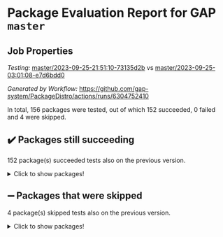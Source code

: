 # Package Evaluation Report for GAP `master`

## Job Properties

*Testing:* [master/2023-09-25-21:51:10-73135d2b](https://github.com/gap-system/PackageDistro/blob/data/reports/master/2023-09-25-21:51:10-73135d2b) vs [master/2023-09-25-03:01:08-e7d6bdd0](https://github.com/gap-system/PackageDistro/blob/data/reports/master/2023-09-25-03:01:08-e7d6bdd0)

*Generated by Workflow:* https://github.com/gap-system/PackageDistro/actions/runs/6304752410

In total, 156 packages were tested, out of which 152 succeeded, 0 failed and 4 were skipped.

## :heavy_check_mark: Packages still succeeding

152 package(s) succeeded tests also on the previous version.
<details><summary>Click to show packages!</summary>

- 4ti2interface 2023.02-04 [(success)](https://github.com/gap-system/PackageDistro/actions/runs/6304752410/job/17117540915)
- ace 5.6.2 [(success)](https://github.com/gap-system/PackageDistro/actions/runs/6304752410/job/17117541134)
- aclib 1.3.2 [(success)](https://github.com/gap-system/PackageDistro/actions/runs/6304752410/job/17117541345)
- agt 0.3.1 [(success)](https://github.com/gap-system/PackageDistro/actions/runs/6304752410/job/17117541568)
- alnuth 3.2.1 [(success)](https://github.com/gap-system/PackageDistro/actions/runs/6304752410/job/17117541800)
- anupq 3.3.0 [(success)](https://github.com/gap-system/PackageDistro/actions/runs/6304752410/job/17117542069)
- atlasrep 2.1.7 [(success)](https://github.com/gap-system/PackageDistro/actions/runs/6304752410/job/17117542307)
- autodoc 2023.06.19 [(success)](https://github.com/gap-system/PackageDistro/actions/runs/6304752410/job/17117545259)
- automata 1.15 [(success)](https://github.com/gap-system/PackageDistro/actions/runs/6304752410/job/17117545594)
- automgrp 1.3.2 [(success)](https://github.com/gap-system/PackageDistro/actions/runs/6304752410/job/17117545884)
- autpgrp 1.11 [(success)](https://github.com/gap-system/PackageDistro/actions/runs/6304752410/job/17117546116)
- cap 2023.09-09 [(success)](https://github.com/gap-system/PackageDistro/actions/runs/6304752410/job/17117546340)
- caratinterface 2.3.5 [(success)](https://github.com/gap-system/PackageDistro/actions/runs/6304752410/job/17117546613)
- cddinterface 2022.11.01 [(success)](https://github.com/gap-system/PackageDistro/actions/runs/6304752410/job/17117546918)
- circle 1.6.6 [(success)](https://github.com/gap-system/PackageDistro/actions/runs/6304752410/job/17117547228)
- classicpres 1.22 [(success)](https://github.com/gap-system/PackageDistro/actions/runs/6304752410/job/17117547466)
- cohomolo 1.6.11 [(success)](https://github.com/gap-system/PackageDistro/actions/runs/6304752410/job/17117547758)
- congruence 1.2.5 [(success)](https://github.com/gap-system/PackageDistro/actions/runs/6304752410/job/17117548005)
- corelg 1.56 [(success)](https://github.com/gap-system/PackageDistro/actions/runs/6304752410/job/17117548379)
- crime 1.6 [(success)](https://github.com/gap-system/PackageDistro/actions/runs/6304752410/job/17117548641)
- crisp 1.4.6 [(success)](https://github.com/gap-system/PackageDistro/actions/runs/6304752410/job/17117548901)
- crypting 0.10.4 [(success)](https://github.com/gap-system/PackageDistro/actions/runs/6304752410/job/17117549146)
- cryst 4.1.26 [(success)](https://github.com/gap-system/PackageDistro/actions/runs/6304752410/job/17117549451)
- crystcat 1.1.10 [(success)](https://github.com/gap-system/PackageDistro/actions/runs/6304752410/job/17117549743)
- ctbllib 1.3.6 [(success)](https://github.com/gap-system/PackageDistro/actions/runs/6304752410/job/17117549996)
- cubefree 1.19 [(success)](https://github.com/gap-system/PackageDistro/actions/runs/6304752410/job/17117550261)
- curlinterface 2.3.2 [(success)](https://github.com/gap-system/PackageDistro/actions/runs/6304752410/job/17117550517)
- cvec 2.8.1 [(success)](https://github.com/gap-system/PackageDistro/actions/runs/6304752410/job/17117550794)
- datastructures 0.3.0 [(success)](https://github.com/gap-system/PackageDistro/actions/runs/6304752410/job/17117551087)
- deepthought 1.0.6 [(success)](https://github.com/gap-system/PackageDistro/actions/runs/6304752410/job/17117551361)
- design 1.8 [(success)](https://github.com/gap-system/PackageDistro/actions/runs/6304752410/job/17117551631)
- difsets 2.3.1 [(success)](https://github.com/gap-system/PackageDistro/actions/runs/6304752410/job/17117551903)
- digraphs 1.6.3 [(success)](https://github.com/gap-system/PackageDistro/actions/runs/6304752410/job/17117552132)
- edim 1.3.7 [(success)](https://github.com/gap-system/PackageDistro/actions/runs/6304752410/job/17117552415)
- example 4.3.4 [(success)](https://github.com/gap-system/PackageDistro/actions/runs/6304752410/job/17117552663)
- examplesforhomalg 2023.08-02 [(success)](https://github.com/gap-system/PackageDistro/actions/runs/6304752410/job/17117552868)
- factint 1.6.3 [(success)](https://github.com/gap-system/PackageDistro/actions/runs/6304752410/job/17117553104)
- ferret 1.0.9 [(success)](https://github.com/gap-system/PackageDistro/actions/runs/6304752410/job/17117553315)
- fga 1.5.0 [(success)](https://github.com/gap-system/PackageDistro/actions/runs/6304752410/job/17117553556)
- fining 1.5.6 [(success)](https://github.com/gap-system/PackageDistro/actions/runs/6304752410/job/17117553791)
- float 1.0.3 [(success)](https://github.com/gap-system/PackageDistro/actions/runs/6304752410/job/17117554052)
- format 1.4.3 [(success)](https://github.com/gap-system/PackageDistro/actions/runs/6304752410/job/17117554297)
- forms 1.2.9 [(success)](https://github.com/gap-system/PackageDistro/actions/runs/6304752410/job/17117554639)
- fplsa 1.2.6 [(success)](https://github.com/gap-system/PackageDistro/actions/runs/6304752410/job/17117554956)
- fr 2.4.12 [(success)](https://github.com/gap-system/PackageDistro/actions/runs/6304752410/job/17117555194)
- francy 2.0.3 [(success)](https://github.com/gap-system/PackageDistro/actions/runs/6304752410/job/17117555386)
- fwtree 1.3 [(success)](https://github.com/gap-system/PackageDistro/actions/runs/6304752410/job/17117555595)
- gapdoc 1.6.6 [(success)](https://github.com/gap-system/PackageDistro/actions/runs/6304752410/job/17117555817)
- gauss 2023.02-04 [(success)](https://github.com/gap-system/PackageDistro/actions/runs/6304752410/job/17117556006)
- gaussforhomalg 2023.08-01 [(success)](https://github.com/gap-system/PackageDistro/actions/runs/6304752410/job/17117556176)
- gbnp 1.0.5 [(success)](https://github.com/gap-system/PackageDistro/actions/runs/6304752410/job/17117556389)
- generalizedmorphismsforcap 2023.08-02 [(success)](https://github.com/gap-system/PackageDistro/actions/runs/6304752410/job/17117556580)
- genss 1.6.8 [(success)](https://github.com/gap-system/PackageDistro/actions/runs/6304752410/job/17117556812)
- gradedmodules 2023.08-01 [(success)](https://github.com/gap-system/PackageDistro/actions/runs/6304752410/job/17117557066)
- gradedringforhomalg 2023.08-01 [(success)](https://github.com/gap-system/PackageDistro/actions/runs/6304752410/job/17117557287)
- grape 4.9.0 [(success)](https://github.com/gap-system/PackageDistro/actions/runs/6304752410/job/17117557518)
- groupoids 1.73 [(success)](https://github.com/gap-system/PackageDistro/actions/runs/6304752410/job/17117557846)
- grpconst 2.6.4 [(success)](https://github.com/gap-system/PackageDistro/actions/runs/6304752410/job/17117558071)
- guarana 0.96.3 [(success)](https://github.com/gap-system/PackageDistro/actions/runs/6304752410/job/17117558494)
- guava 3.18 [(success)](https://github.com/gap-system/PackageDistro/actions/runs/6304752410/job/17117558808)
- hap 1.58 [(success)](https://github.com/gap-system/PackageDistro/actions/runs/6304752410/job/17117559012)
- hapcryst 0.1.15 [(success)](https://github.com/gap-system/PackageDistro/actions/runs/6304752410/job/17117559242)
- hecke 1.5.3 [(success)](https://github.com/gap-system/PackageDistro/actions/runs/6304752410/job/17117559492)
- help 3.5 [(success)](https://github.com/gap-system/PackageDistro/actions/runs/6304752410/job/17117559711)
- homalg 2023.08-02 [(success)](https://github.com/gap-system/PackageDistro/actions/runs/6304752410/job/17117559940)
- homalgtocas 2023.08-01 [(success)](https://github.com/gap-system/PackageDistro/actions/runs/6304752410/job/17117560154)
- idrel 2.45 [(success)](https://github.com/gap-system/PackageDistro/actions/runs/6304752410/job/17117560385)
- images 1.3.1 [(success)](https://github.com/gap-system/PackageDistro/actions/runs/6304752410/job/17117560607)
- intpic 0.3.0 [(success)](https://github.com/gap-system/PackageDistro/actions/runs/6304752410/job/17117560815)
- io 4.8.1 [(success)](https://github.com/gap-system/PackageDistro/actions/runs/6304752410/job/17117561014)
- io_forhomalg 2023.02-04 [(success)](https://github.com/gap-system/PackageDistro/actions/runs/6304752410/job/17117561190)
- irredsol 1.4.4 [(success)](https://github.com/gap-system/PackageDistro/actions/runs/6304752410/job/17117561351)
- json 2.1.1 [(success)](https://github.com/gap-system/PackageDistro/actions/runs/6304752410/job/17117561520)
- jupyterkernel 1.5.0 [(success)](https://github.com/gap-system/PackageDistro/actions/runs/6304752410/job/17117561742)
- jupyterviz 1.5.6 [(success)](https://github.com/gap-system/PackageDistro/actions/runs/6304752410/job/17117561994)
- kan 1.36 [(success)](https://github.com/gap-system/PackageDistro/actions/runs/6304752410/job/17117562219)
- kbmag 1.5.11 [(success)](https://github.com/gap-system/PackageDistro/actions/runs/6304752410/job/17117562424)
- laguna 3.9.6 [(success)](https://github.com/gap-system/PackageDistro/actions/runs/6304752410/job/17117562609)
- liealgdb 2.2.1 [(success)](https://github.com/gap-system/PackageDistro/actions/runs/6304752410/job/17117562776)
- liepring 2.8 [(success)](https://github.com/gap-system/PackageDistro/actions/runs/6304752410/job/17117562969)
- liering 2.4.2 [(success)](https://github.com/gap-system/PackageDistro/actions/runs/6304752410/job/17117563190)
- linearalgebraforcap 2023.09-02 [(success)](https://github.com/gap-system/PackageDistro/actions/runs/6304752410/job/17117563409)
- localizeringforhomalg 2023.08-02 [(success)](https://github.com/gap-system/PackageDistro/actions/runs/6304752410/job/17117563624)
- loops 3.4.3 [(success)](https://github.com/gap-system/PackageDistro/actions/runs/6304752410/job/17117563840)
- lpres 1.0.3 [(success)](https://github.com/gap-system/PackageDistro/actions/runs/6304752410/job/17117564078)
- majoranaalgebras 1.5.1 [(success)](https://github.com/gap-system/PackageDistro/actions/runs/6304752410/job/17117564308)
- mapclass 1.4.6 [(success)](https://github.com/gap-system/PackageDistro/actions/runs/6304752410/job/17117564495)
- matgrp 0.70 [(success)](https://github.com/gap-system/PackageDistro/actions/runs/6304752410/job/17117564715)
- matricesforhomalg 2023.08-02 [(success)](https://github.com/gap-system/PackageDistro/actions/runs/6304752410/job/17117564994)
- modisom 2.5.4 [(success)](https://github.com/gap-system/PackageDistro/actions/runs/6304752410/job/17117565206)
- modulepresentationsforcap 2023.09-01 [(success)](https://github.com/gap-system/PackageDistro/actions/runs/6304752410/job/17117565430)
- modules 2023.08-02 [(success)](https://github.com/gap-system/PackageDistro/actions/runs/6304752410/job/17117565764)
- monoidalcategories 2023.08-11 [(success)](https://github.com/gap-system/PackageDistro/actions/runs/6304752410/job/17117565989)
- nconvex 2022.09-01 [(success)](https://github.com/gap-system/PackageDistro/actions/runs/6304752410/job/17117566205)
- nilmat 1.4.2 [(success)](https://github.com/gap-system/PackageDistro/actions/runs/6304752410/job/17117566402)
- nock 1.5 [(success)](https://github.com/gap-system/PackageDistro/actions/runs/6304752410/job/17117566593)
- normalizinterface 1.3.6 [(success)](https://github.com/gap-system/PackageDistro/actions/runs/6304752410/job/17117566767)
- nq 2.5.10 [(success)](https://github.com/gap-system/PackageDistro/actions/runs/6304752410/job/17117566999)
- numericalsgps 1.3.1 [(success)](https://github.com/gap-system/PackageDistro/actions/runs/6304752410/job/17117567211)
- openmath 11.5.3 [(success)](https://github.com/gap-system/PackageDistro/actions/runs/6304752410/job/17117567405)
- orb 4.9.0 [(success)](https://github.com/gap-system/PackageDistro/actions/runs/6304752410/job/17117567603)
- packagemanager 1.4.1 [(success)](https://github.com/gap-system/PackageDistro/actions/runs/6304752410/job/17117567816)
- patternclass 2.4.3 [(success)](https://github.com/gap-system/PackageDistro/actions/runs/6304752410/job/17117568036)
- permut 2.0.4 [(success)](https://github.com/gap-system/PackageDistro/actions/runs/6304752410/job/17117568280)
- polenta 1.3.10 [(success)](https://github.com/gap-system/PackageDistro/actions/runs/6304752410/job/17117568533)
- polymaking 0.8.6 [(success)](https://github.com/gap-system/PackageDistro/actions/runs/6304752410/job/17117568762)
- primgrp 3.4.4 [(success)](https://github.com/gap-system/PackageDistro/actions/runs/6304752410/job/17117569007)
- profiling 2.5.4 [(success)](https://github.com/gap-system/PackageDistro/actions/runs/6304752410/job/17117569193)
- qpa 1.34 [(success)](https://github.com/gap-system/PackageDistro/actions/runs/6304752410/job/17117569392)
- quagroup 1.8.3 [(success)](https://github.com/gap-system/PackageDistro/actions/runs/6304752410/job/17117569588)
- radiroot 2.9 [(success)](https://github.com/gap-system/PackageDistro/actions/runs/6304752410/job/17117569808)
- rcwa 4.7.1 [(success)](https://github.com/gap-system/PackageDistro/actions/runs/6304752410/job/17117570010)
- rds 1.8 [(success)](https://github.com/gap-system/PackageDistro/actions/runs/6304752410/job/17117570215)
- recog 1.4.2 [(success)](https://github.com/gap-system/PackageDistro/actions/runs/6304752410/job/17117570433)
- repndecomp 1.3.0 [(success)](https://github.com/gap-system/PackageDistro/actions/runs/6304752410/job/17117570635)
- repsn 3.1.1 [(success)](https://github.com/gap-system/PackageDistro/actions/runs/6304752410/job/17117570839)
- resclasses 4.7.3 [(success)](https://github.com/gap-system/PackageDistro/actions/runs/6304752410/job/17117571096)
- ringsforhomalg 2023.08-02 [(success)](https://github.com/gap-system/PackageDistro/actions/runs/6304752410/job/17117571287)
- sco 2023.08-01 [(success)](https://github.com/gap-system/PackageDistro/actions/runs/6304752410/job/17117571486)
- scscp 2.4.1 [(success)](https://github.com/gap-system/PackageDistro/actions/runs/6304752410/job/17117571674)
- semigroups 5.3.1 [(success)](https://github.com/gap-system/PackageDistro/actions/runs/6304752410/job/17117572162)
- sglppow 2.3 [(success)](https://github.com/gap-system/PackageDistro/actions/runs/6304752410/job/17117572633)
- sgpviz 0.999.5 [(success)](https://github.com/gap-system/PackageDistro/actions/runs/6304752410/job/17117572847)
- simpcomp 2.1.14 [(success)](https://github.com/gap-system/PackageDistro/actions/runs/6304752410/job/17117573050)
- singular 2023.02.09 [(success)](https://github.com/gap-system/PackageDistro/actions/runs/6304752410/job/17117573289)
- sl2reps 1.1 [(success)](https://github.com/gap-system/PackageDistro/actions/runs/6304752410/job/17117573524)
- sla 1.5.3 [(success)](https://github.com/gap-system/PackageDistro/actions/runs/6304752410/job/17117573850)
- smallgrp 1.5.3 [(success)](https://github.com/gap-system/PackageDistro/actions/runs/6304752410/job/17117574054)
- smallsemi 0.6.13 [(success)](https://github.com/gap-system/PackageDistro/actions/runs/6304752410/job/17117574256)
- sonata 2.9.6 [(success)](https://github.com/gap-system/PackageDistro/actions/runs/6304752410/job/17117574476)
- sophus 1.27 [(success)](https://github.com/gap-system/PackageDistro/actions/runs/6304752410/job/17117574741)
- sotgrps 1.2 [(success)](https://github.com/gap-system/PackageDistro/actions/runs/6304752410/job/17117574981)
- spinsym 1.5.2 [(success)](https://github.com/gap-system/PackageDistro/actions/runs/6304752410/job/17117575196)
- standardff 1.0 [(success)](https://github.com/gap-system/PackageDistro/actions/runs/6304752410/job/17117575417)
- symbcompcc 1.3.2 [(success)](https://github.com/gap-system/PackageDistro/actions/runs/6304752410/job/17117575601)
- thelma 1.3 [(success)](https://github.com/gap-system/PackageDistro/actions/runs/6304752410/job/17117575802)
- tomlib 1.2.9 [(success)](https://github.com/gap-system/PackageDistro/actions/runs/6304752410/job/17117576017)
- toolsforhomalg 2023.07-01 [(success)](https://github.com/gap-system/PackageDistro/actions/runs/6304752410/job/17117576258)
- toric 1.9.5 [(success)](https://github.com/gap-system/PackageDistro/actions/runs/6304752410/job/17117576507)
- toricvarieties 2022.07.13 [(success)](https://github.com/gap-system/PackageDistro/actions/runs/6304752410/job/17117576769)
- transgrp 3.6.4 [(success)](https://github.com/gap-system/PackageDistro/actions/runs/6304752410/job/17117577015)
- ugaly 4.1.3 [(success)](https://github.com/gap-system/PackageDistro/actions/runs/6304752410/job/17117577247)
- unipot 1.5 [(success)](https://github.com/gap-system/PackageDistro/actions/runs/6304752410/job/17117577474)
- unitlib 4.2.0 [(success)](https://github.com/gap-system/PackageDistro/actions/runs/6304752410/job/17117577670)
- utils 0.84 [(success)](https://github.com/gap-system/PackageDistro/actions/runs/6304752410/job/17117577887)
- uuid 0.7 [(success)](https://github.com/gap-system/PackageDistro/actions/runs/6304752410/job/17117578125)
- walrus 0.9991 [(success)](https://github.com/gap-system/PackageDistro/actions/runs/6304752410/job/17117578370)
- wedderga 4.10.4 [(success)](https://github.com/gap-system/PackageDistro/actions/runs/6304752410/job/17117578575)
- xmod 2.91 [(success)](https://github.com/gap-system/PackageDistro/actions/runs/6304752410/job/17117578843)
- xmodalg 1.23 [(success)](https://github.com/gap-system/PackageDistro/actions/runs/6304752410/job/17117579098)
- yangbaxter 0.10.3 [(success)](https://github.com/gap-system/PackageDistro/actions/runs/6304752410/job/17117579303)
- zeromqinterface 0.14 [(success)](https://github.com/gap-system/PackageDistro/actions/runs/6304752410/job/17117579525)
</details>

## :heavy_minus_sign: Packages that were skipped

4 package(s) skipped tests also on the previous version.
<details><summary>Click to show packages!</summary>

- browse 1.8.21 [(skipped)](https://github.com/gap-system/PackageDistro/actions/runs/6304752410/job/17116773913)
- itc 1.5.1 [(skipped)](https://github.com/gap-system/PackageDistro/actions/runs/6304752410/job/17116773913)
- polycyclic 2.16 [(skipped)](https://github.com/gap-system/PackageDistro/actions/runs/6304752410/job/17116773913)
- xgap 4.31 [(skipped)](https://github.com/gap-system/PackageDistro/actions/runs/6304752410/job/17116773913)
</details>


